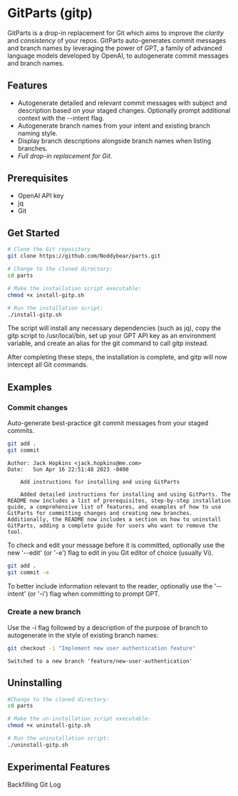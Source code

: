 # GitParts (gitp)

GitParts is a drop-in replacement for Git which aims to improve the _clarity_ and _consistency_ of your repos.
GitParts auto-generates commit messages and branch names by leveraging the power of GPT, a family of advanced language models developed by OpenAI, to autogenerate commit messages and branch names.

## Features
- Autogenerate detailed and relevant commit messages with subject and description based on your staged changes. Optionally prompt additional context with the --intent flag.
- Autogenerate branch names from your intent and existing branch naming style.
- Display branch descriptions alongside branch names when listing branches.
- *Full drop-in replacement for Git*.

## Prerequisites
- OpenAI API key
- jq
- Git

## Get Started

```bash
# Clone the Git repository
git clone https://github.com/Noddybear/parts.git

# Change to the cloned directory:
cd parts

# Make the installation script executable:
chmod +x install-gitp.sh

# Run the installation script:
./install-gitp.sh
```

The script will install any necessary dependencies (such as jq), copy the gitp script to /usr/local/bin, set up your GPT API key as an environment variable, and create an alias for the git command to call gitp instead.

After completing these steps, the installation is complete, and gitp will now intercept all Git commands.

## Examples

### Commit changes

Auto-generate best-practice git commit messages from your staged commits.
```bash
git add .
git commit
```

```stdout
Author: Jack Hopkins <jack.hopkins@me.com>
Date:   Sun Apr 16 22:51:48 2023 -0400

    Add instructions for installing and using GitParts

    Added detailed instructions for installing and using GitParts. The README now includes a list of prerequisites, step-by-step installation guide, a comprehensive list of features, and examples of how to use GitParts for committing changes and creating new branches. Additionally, the README now includes a section on how to uninstall GitParts, adding a complete guide for users who want to remove the tool.
```

To check and edit your message before it is committed, optionally use the new '--edit' (or '-e') flag to edit in you Git editor of choice (usually Vi).

```bash
git add .
git commit -e
```

To better include information relevant to the reader, optionally use the '--intent' (or '-i') flag when committing to prompt GPT.


### Create a new branch
Use the -i flag followed by a description of the purpose of branch to autogenerate in the style of existing branch names:

```bash
git checkout -i "Implement new user authentication feature"
```

```stdout
Switched to a new branch 'feature/new-user-authentication'
```


## Uninstalling

```bash
#Change to the cloned directory:
cd parts

# Make the un-installation script executable:
chmod +x uninstall-gitp.sh

# Run the uninstallation script:
./uninstall-gitp.sh
```

## Experimental Features

Backfilling Git Log